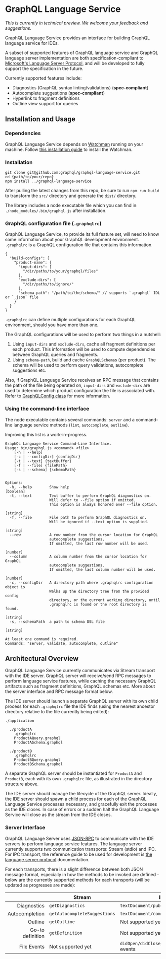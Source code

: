 # GraphQL Language Service

_This is currently in technical preview. We welcome your feedback and suggestions._

GraphQL Language Service provides an interface for building GraphQL language service for IDEs.

A subset of supported features of GraphQL language service and GraphQL language server implementation are both specification-compliant to [Microsoft's Language Server Protocol](https://github.com/Microsoft/language-server-protocol), and will be developed to fully support the specification in the future.

Currently supported features include:
- Diagnostics (GraphQL syntax linting/validations) (**spec-compliant**)
- Autocomplete suggestions (**spec-compliant**)
- Hyperlink to fragment definitions
- Outline view support for queries


## Installation and Usage

### Dependencies

GraphQL Language Service depends on [Watchman](https://facebook.github.io/watchman/) running on your machine. Follow [this installation guide](https://facebook.github.io/watchman/docs.install.html) to install the Watchman.

### Installation

```
git clone git@github.com:graphql/graphql-language-service.git
cd {path/to/your/repo}
npm install ../graphql-language-service
```

After pulling the latest changes from this repo, be sure to run `npm run build` to transform the `src/` directory and generate the `dist/` directory.

The library includes a node executable file which you can find in `./node_modules/.bin/graphql.js` after installation.

### GraphQL configuration file (`.graphqlrc`)

GraphQL Language Service, to provide its full feature set, will need to know some information about your GraphQL development environment. `.graphqlrc` is a GraphQL configuration file that contains this information.
```
{
  "build-configs": {
    "product-name": {
      "input-dirs": [
        "/dir/paths/to/your/graphql/files"
      ],
      "exclude-dirs": [
        "/dir/paths/to/ignore/"
      ],
      "schema-path": "/path/to/the/schema/" // supports `.graphql` IDL or `.json` file
    }
  }
}
```
`.graphqlrc` can define mutliple configurations for each GraphQL environment, should you have more than one.

The GraphQL configurations will be used to perform two things in a nutshell:

1. Using `input-dirs` and `exclude-dirs`, cache all fragment definitions per each product. This information will be used to compute dependencies between GraphQL queries and fragments.
2. Using `schema-path`, build and cache `GraphQLSchema`s (per product). The schema will be used to perform query validations, autocomplete suggestions etc.

Also, if GraphQL Language Service receives an RPC message that contains the path of the file being operated on, `input-dirs` and `exclude-dirs` are used to determine which product configuration the file is associated with. Refer to [GraphQLConfig class](https://github.com/graphql/graphql-language-service/blob/master/src/config/GraphQLConfig.js#L80) for more information.

### Using the command-line interface

The node executable contains several commands: `server` and a command-line language service methods (`lint`, `autocomplete`, `outline`).

Improving this list is a work-in-progress.

```
GraphQL Language Service Command-Line Interface.
Usage: bin/graphql.js <command> <file>
    [-h | --help]
    [-c | --configDir] {configDir}
    [-t | --text] {textBuffer}
    [-f | --file] {filePath}
    [-s | --schema] {schemaPath}


Options:
  -h, --help        Show help                                          [boolean]
  -t, --text        Text buffer to perform GraphQL diagnostics on.
                    Will defer to --file option if omitted.
                    This option is always honored over --file option.
                                                                        [string]
  -f, --file        File path to perform GraphQL diagnostics on.
                    Will be ignored if --text option is supplied.
                                                                        [string]
  --row             A row number from the cursor location for GraphQL
                    autocomplete suggestions.
                    If omitted, the last row number will be used.
                                                                        [number]
  --column          A column number from the cursor location for GraphQL
                    autocomplete suggestions.
                    If omitted, the last column number will be used.
                                                                        [number]
  -c, --configDir   A directory path where .graphqlrc configuration object is
                    Walks up the directory tree from the provided config
                    directory, or the current working directory, until
                    .graphqlrc is found or the root directory is found.
                                                                        [string]
  -s, --schemaPath  a path to schema DSL file
                                                                        [string]

At least one command is required.
Commands: "server, validate, autocomplete, outline"
```

## Architectural Overview

GraphQL Language Service currently communicates via Stream transport with the IDE server. GraphQL server will receive/send RPC messages to perform language service features, while caching the necessary GraphQL artifacts such as fragment definitions, GraphQL schemas etc. More about the server interface and RPC message format below.

The IDE server should launch a separate GraphQL server with its own child process for each `.graphqlrc` file the IDE finds (using the nearest ancestor directory relative to the file currently being edited):
```
./application

  ./productA
    .graphqlrc
    ProductAQuery.graphql
    ProductASchema.graphql

  ./productB
    .graphqlrc
    ProductBQuery.graphql
    ProductBSchema.graphql
```
A separate GraphQL server should be instantiated for `ProductA` and `ProductB`, each with its own `.graphqlrc` file, as illustrated in the directory structure above.

The IDE server should manage the lifecycle of the GraphQL server. Ideally, the IDE server should spawn a child process for each of the GraphQL Language Service processes necessary, and gracefully exit the processes as the IDE closes. In case of errors or a sudden halt the GraphQL Language Service will close as the stream from the IDE closes.

### Server Interface

GraphQL Language Server uses [JSON-RPC](http://www.jsonrpc.org/specification) to communicate with the IDE servers to perform language service features. The language server currently supports two communication transports: Stream (stdio) and IPC. For IPC transport, the reference guide to be used for development is [the language server protocol](https://github.com/Microsoft/language-server-protocol/blob/master/protocol.md) documentation.

For each transports, there is a slight difference between both JSON message format, especially in how the methods to be invoked are defined - below are the currently supported methods for each transports (will be updated as progresses are made):

|                     | Stream                       | IPC                               |
| -------------------:|------------------------------|-----------------------------------|
| Diagnostics         | `getDiagnostics`             | `textDocument/publishDiagnostics` |
| Autocompletion      | `getAutocompleteSuggestions` | `textDocument/completion`         |
| Outline             | `getOutline`                 | Not supported yet                 |
| Go-to definition    | `getDefinition`              | Not supported yet                 |
| File Events         | Not supported yet            | `didOpen/didClose/didSave/didChange` events |
